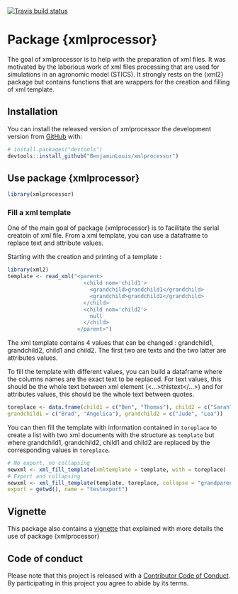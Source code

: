 [![Travis build status](https://travis-ci.org/BenjaminLouis/xmlprocessor.svg?branch=master)](https://travis-ci.org/BenjaminLouis/xmlprocessor)

# Package {xmlprocessor}

The goal of xmlprocessor is to help with the preparation of xml files. It was motivated by the laborious work of xml files processing that are used for simulations in an agronomic model (STICS). It strongly rests on the {xml2} package but contains functions that are wrappers for the creation and filling of xml template. 


## Installation

You can install the released version of xmlprocessor the development version from [GitHub](https://github.com/) with:

``` r
# install.packages("devtools")
devtools::install_github("BenjaminLouis/xmlprocessor")
```

## Use package {xmlprocessor}

``` r
library(xmlprocessor)
```

### Fill a xml template

One of the main goal of package {xmlprocessor} is to facilitate the serial creatoin of xml file. From a xml template, you can use a dataframe to replace text and attribute values.

Starting with the creation and printing of a template :

``` r
library(xml2)
template <- read_xml("<parent>
                        <child nom='child1'>
                          <grandchild>grandchild1</grandchild>
                          <grandchild>grandchild2</grandchild>
                        </child>
                        <child nom='child2'>
                          null
                        </child>
                      </parent>")
```

The xml template contains 4 values that can be changed : grandchild1, grandchild2, child1 and child2. The first two are texts and the two latter are attributes values.

To fill the template with different values, you can build a dataframe where the columns names are the exact text to be replaced. For text values, this should be the whole text between xml element (<...>thistext</...>) and for attributes values, this should be the whole text between quotes.


``` r
toreplace <- data.frame(child1 = c("Ben", "Thomas"), child2 = c("Sarah", "Marie"),
grandchild1 = c("Brad", "Angelica"), grandchild2 = c("Jude", "Lea"))
```

You can then fill the template with information contained in `toreplace` to create a list with two xml documents with the structure as `template` but where grandchild1, grandchild2, child1 and child2 are replaced by the corresponding values in `toreplace`.

``` r
# No export, no collapsing
newxml <- xml_fill_template(xmltemplate = template, with = toreplace)
# Export and collapsing
newxml <- xml_fill_template(template, toreplace, collapse = "grandparent",
export = getwd(), name = "testexport")
```
## Vignette

This package also contains a [vignette](~/inst/doc/use_of_xmlprocessor.html) that explained with more details the use of package {xmlprocessor}

## Code of conduct

Please note that this project is released with a [Contributor Code of Conduct](CODE_OF_CONDUCT.md).
By participating in this project you agree to abide by its terms.
